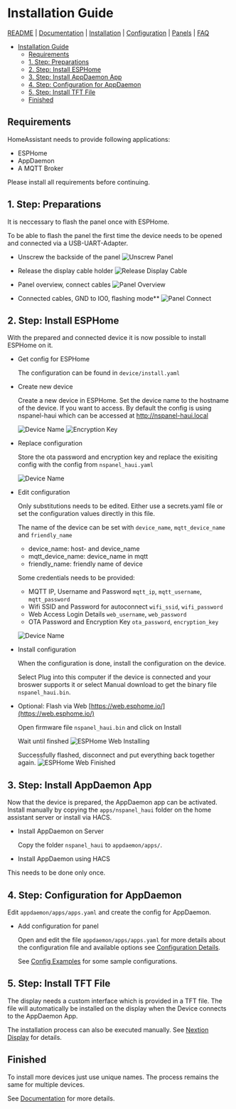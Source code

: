 # Installation Guide

[README](../README.md) | [Documentation](README.md) | [Installation](Install.md) | [Configuration](Config.md) | [Panels](panels/README.md) | [FAQ](FAQ.md)

- [Installation Guide](#installation-guide)
  - [Requirements](#requirements)
  - [1. Step: Preparations](#1-step-preparations)
  - [2. Step: Install ESPHome](#2-step-install-esphome)
  - [3. Step: Install AppDaemon App](#3-step-install-appdaemon-app)
  - [4. Step: Configuration for AppDaemon](#4-step-configuration-for-appdaemon)
  - [5. Step: Install TFT File](#5-step-install-tft-file)
  - [Finished](#finished)

## Requirements

HomeAssistant needs to provide following applications:

- ESPHome
- AppDaemon
- A MQTT Broker

Please install all requirements before continuing.

## 1. Step: Preparations

It is neccessary to flash the panel once with ESPHome.

To be able to flash the panel the first time the device needs to be opened and connected via a USB-UART-Adapter.

- Unscrew the backside of the panel
  ![Unscrew Panel](assets/serial_conn_unscrew.jpg)

- Release the display cable holder
  ![Release Display Cable](assets/serial_conn_release.jpg)

- Panel overview, connect cables
  ![Panel Overview](assets/serial_conn_overview.jpg)

- Connected cables, GND to IO0, flashing mode**
  ![Panel Connect](assets/serial_conn_connect.jpg)

## 2. Step: Install ESPHome

With the prepared and connected device it is now possible to install ESPHome on it.

- Get config for ESPHome

  The configuration can be found in `device/install.yaml`

- Create new device

  Create a new device in ESPHome. Set the device name to the hostname of the device. If you want to access. By default the config is using nspanel-haui which can be accessed at <http://nspanel-haui.local>

  ![Device Name](assets/esphome_create_config.png)
  ![Encryption Key](assets/esphome_encyption_key.png)

- Replace configuration

  Store the ota password and encryption key and replace the exisiting config with the config from `nspanel_haui.yaml`

  ![Device Name](assets/esphome_created_config.png)

- Edit configuration

  Only substitutions needs to be edited.
  Either use a secrets.yaml file or set the configuration values directly in this file.

  The name of the device can be set with `device_name`, `mqtt_device_name` and `friendly_name`

  - device_name: host- and device_name
  - mqtt_device_name: device_name in mqtt
  - friendly_name: friendly name of device

  Some credentials needs to be provided:

  - MQTT IP, Username and Password `mqtt_ip`, `mqtt_username`, `mqtt_password`
  - Wifi SSID and Password for autoconnect `wifi_ssid`, `wifi_password`
  - Web Access Login Details `web_username`, `web_password`
  - OTA Password and Encryption Key `ota_password`, `encryption_key`

  ![Device Name](assets/esphome_replaced_config.png)

- Install configuration

  When the configuration is done, install the configuration on the device.

  Select Plug into this computer if the device is connected and your broswer supports it or select Manual download to get the binary file `nspanel_haui.bin`.

- Optional: Flash via Web [https://web.esphome.io/](https://web.esphome.io/)

  Open firmware file `nspanel_haui.bin` and click on Install

  Wait until finshed
  ![ESPHome Web Installing](assets/esphome_web_installing.jpg)

  Successfully flashed, disconnect and put everything back together again.
  ![ESPHome Web Finished](assets/esphome_web_finished.jpg)

## 3. Step: Install AppDaemon App

Now that the device is prepared, the AppDaemon app can be activated. Install manually by copying the `apps/nspanel_haui` folder on the home assistant server or install via HACS.

- Install AppDaemon on Server

  Copy the folder `nspanel_haui` to `appdaemon/apps/`.

- Install AppDaemon using HACS

This needs to be done only once.

## 4. Step: Configuration for AppDaemon

Edit `appdaemon/apps/apps.yaml` and create the config for AppDaemon.

- Add configuration for panel

  Open and edit the file `appdaemon/apps/apps.yaml` for more details about the configuration file and available options see [Configuration Details](Config.md).

  See [Config Examples](Example_Config.md) for some sample configurations.

## 5. Step: Install TFT File

The display needs a custom interface which is provided in a TFT file. The file will automatically be installed on the display when the Device connects to the AppDaemon App.

The installation process can also be executed manually. See [Nextion Display](Nextion.md) for details.

## Finished

To install more devices just use unique names. The process remains the same for multiple devices.

See [Documentation](README.md) for more details.
